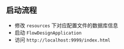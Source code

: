 ## 启动流程
* 修改 `resources` 下对应配置文件的数据库信息
* 启动 `FlowDesignApplication`
* 访问 `http://localhost:9999/index.html`